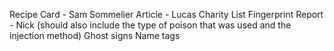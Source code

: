 Recipe Card - Sam
Sommelier Article - Lucas
Charity List
Fingerprint Report - Nick (should also include the type of poison that was used and the injection method)
Ghost signs
Name tags
